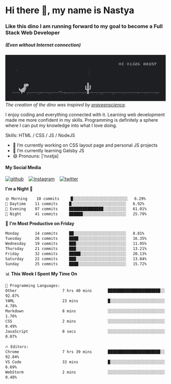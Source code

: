 # Hi there 👋, my name is Nastya
### Like this dino I am running forward to my goal to become a Full Stack Web Developer
##### (Even without Internet connection)
[//]: # (Here may be a photo)

![Dino](https://raw.githubusercontent.com/nastyacodes/nastyacodes/master/images/dino.gif)  
*The creation of the dino was inspired by [praveenscience](https://github.com/praveenscience).*  

I enjoy coding and everything connected with it.
Learning web development made me more confident in my skills.
Programming is definitely a sphere where I can put my knowledge into what I love doing.

Skills: HTML  / CSS / JS / NodeJS

- 🔭 I’m currently working on CSS layout page and personal JS projects
- 🌱 I’m currently learning Gatsby JS 
- 😄 Pronouns: ['nʌstja] 

#### My Social Media
[<img src='images\social-media\github.ico' alt='github' height='50'>](https://github.com/nastyacodes) &nbsp;&nbsp; [<img src='images\social-media\instagram.ico' alt='instagram' height='50'>](https://www.instagram.com/nastyacodes/) &nbsp;&nbsp; [<img src='images\social-media\twitter.ico' alt='twitter' height='50'>](https://twitter.com/nastyacodes)  

<!--START_SECTION:waka-->
**I'm a Night 🦉** 

```text
🌞 Morning    10 commits     █░░░░░░░░░░░░░░░░░░░░░░░░   6.29% 
🌆 Daytime    11 commits     █░░░░░░░░░░░░░░░░░░░░░░░░   6.92% 
🌃 Evening    97 commits     ███████████████░░░░░░░░░░   61.01% 
🌙 Night      41 commits     ██████░░░░░░░░░░░░░░░░░░░   25.79%

```
📅 **I'm Most Productive on Friday** 

```text
Monday       14 commits     ██░░░░░░░░░░░░░░░░░░░░░░░   8.81% 
Tuesday      26 commits     ████░░░░░░░░░░░░░░░░░░░░░   16.35% 
Wednesday    19 commits     ███░░░░░░░░░░░░░░░░░░░░░░   11.95% 
Thursday     21 commits     ███░░░░░░░░░░░░░░░░░░░░░░   13.21% 
Friday       32 commits     █████░░░░░░░░░░░░░░░░░░░░   20.13% 
Saturday     22 commits     ███░░░░░░░░░░░░░░░░░░░░░░   13.84% 
Sunday       25 commits     ████░░░░░░░░░░░░░░░░░░░░░   15.72%

```


📊 **This Week I Spent My Time On** 

```text
💬 Programming Languages: 
Other                    7 hrs 40 mins       ███████████████████████░░   92.87% 
YAML                     23 mins             █░░░░░░░░░░░░░░░░░░░░░░░░   4.78% 
Markdown                 8 mins              ░░░░░░░░░░░░░░░░░░░░░░░░░   1.76% 
CSS                      2 mins              ░░░░░░░░░░░░░░░░░░░░░░░░░   0.49% 
JavaScript               0 secs              ░░░░░░░░░░░░░░░░░░░░░░░░░   0.07%

🔥 Editors: 
Chrome                   7 hrs 39 mins       ███████████████████████░░   92.84% 
VS Code                  33 mins             █░░░░░░░░░░░░░░░░░░░░░░░░   6.69% 
WebStorm                 2 mins              ░░░░░░░░░░░░░░░░░░░░░░░░░   0.48%

```


<!--END_SECTION:waka-->

<!-- [![Top Langs](https://github-readme-stats.vercel.app/api/top-langs/?username=nastyacodes&layout=compact)](https://github.com/anuraghazra/github-readme-stats)

[![willianrod's wakatime stats](https://github-readme-stats.vercel.app/api/wakatime?username=nastyacodes&layout=compact)](https://github.com/anuraghazra/github-readme-stats) -->
